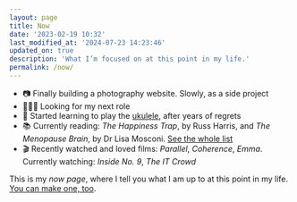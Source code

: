 ```yaml
---
layout: page
title: Now
date: '2023-02-19 10:32'
last_modified_at: '2024-07-23 14:23:46'
updated_on: true
description: 'What I’m focused on at this point in my life.'
permalink: /now/
---
```

<ul class="mb-5">
  <li class="border-bottom mt-2">📷 Finally building a photography website. Slowly, as a side project</li>
  <li class="border-bottom mt-2">👩🏻‍💻 Looking for my next role</li>
  <li class="border-bottom mt-2">🎼 Started learning to play the <a href="{{ site.url }}/tag/ukulele/">ukulele</a>, after years of regrets</li>
  <!-- <li class="border-bottom mt-2">🧶 Finished knitting a pair of fingerless mittens, started a hat</li> -->
  <li class="border-bottom mt-2">📚 Currently reading: <em>The Happiness Trap</em>, by Russ Harris, and <em>The Menopause Brain</em>, by Dr Lisa Mosconi. <a href="{{ site.url }}/books/books-im-reading/">See the whole list</a></li>
  <li class="border-bottom mt-2">🎬 Recently watched and loved films: <em>Parallel</em>, <em>Coherence</em>, <em>Emma</em>. Currently watching: <em>Inside No. 9</em>, <em>The IT Crowd</em></li>
  <!-- <li class="border-bottom mt-2">🕹️ Playing: <em>Stardew Valley</em>, <em>Saltsea Chronicles</em>. <a href="{{ site.url }}/personal/videogames-im-playing/#current">See the whole list</a></li> -->
</ul>

This is my *now page*, where I tell you what I am up to at this point in my life. [You can make one, too](https://nownownow.com/about).